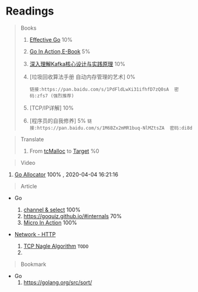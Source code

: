 # Readings

> Books
> 1. [Effective Go](https://golang.org/doc/effective_go.html#introduction)   10%
>
> 2. [Go In Action,E-Book](https://livebook.manning.com/book/go-in-action/table-of-contents/) 5%
>
> 3. [深入理解Kafka核心设计与实践原理]() 10%
>
> 4. [垃圾回收算法手册  自动内存管理的艺术]   0% 
>
>    `链接:https://pan.baidu.com/s/1PdFldLwXi31ifhfD7zQ0sA  密码:zfs7 (强烈推荐)`
>
> 5. [TCP/IP详解] 10%
> 6. [程序员的自我修养] 5%
>    `链接:https://pan.baidu.com/s/1M6BZx2mMR1buq-NlMZtsZA  密码:di8d`

> Translate
>
> 1. From [tcMalloc](https://gperftools.github.io/gperftools/tcmalloc.html)  to [Target]()  %0

> Video
1. [Go Allocator](https://www.youtube.com/watch?v=3CR4UNMK_Is) 100% , 2020-04-04 16:21:16

> Article
- Go
  1. [channel & select](https://www.youtube.com/watch?reload=9&v=d7fFCGGn0Wc&amp=&list=PLe5svQwVF1L5bNxB0smO8gNfAZQYWdIpI) 100%
  2. https://goquiz.github.io/#internals 70%
  3. [Micro In Action](https://medium.com/@dche423/micro-in-action-1be29b057f2d) 100%

- [Network - HTTP](https://developer.mozilla.org/zh-CN/docs/Web/HTTP/Basics_of_HTTP)
  1. [TCP Nagle Algorithm](https://www.lifewire.com/nagle-algorithm-for-tcp-network-communication-817932)  `TODO`
  2. 


> Bookmark
- Go
  1. https://golang.org/src/sort/



